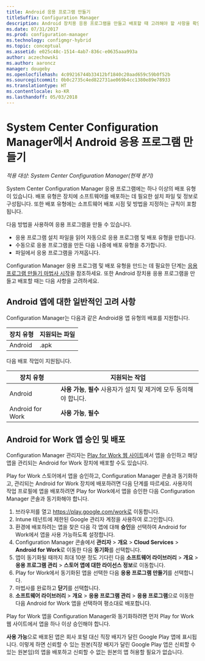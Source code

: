 ```yaml
---
title: Android 응용 프로그램 만들기
titleSuffix: Configuration Manager
description: Android 장치용 응용 프로그램을 만들고 배포할 때 고려해야 할 사항을 확인합니다.
ms.date: 07/31/2017
ms.prod: configuration-manager
ms.technology: configmgr-hybrid
ms.topic: conceptual
ms.assetid: e025c48c-1514-4ab7-836c-e0635aaa993a
author: aczechowski
ms.author: aaroncz
manager: dougeby
ms.openlocfilehash: 4c09216744b33412bf1840c20aad659c59b0f52b
ms.sourcegitcommit: 0b0c2735c4ed822731ae069b4cc1380e89e78933
ms.translationtype: HT
ms.contentlocale: ko-KR
ms.lasthandoff: 05/03/2018
---
```

# <a name="create-android-applications-with-system-center-configuration-manager"></a>System Center Configuration Manager에서 Android 응용 프로그램 만들기

*적용 대상: System Center Configuration Manager(현재 분기)*

System Center Configuration Manager 응용 프로그램에는 하나 이상의 배포 유형이 있습니다. 배포 유형은 장치에 소프트웨어를 배포하는 데 필요한 설치 파일 및 정보로 구성됩니다. 또한 배포 유형에는 소프트웨어 배포 시점 및 방법을 지정하는 규칙이 포함됩니다.  

 다음 방법을 사용하여 응용 프로그램을 만들 수 있습니다.  

-   응용 프로그램 설치 파일을 읽어 자동으로 응용 프로그램 및 배포 유형을 만듭니다.  
-   수동으로 응용 프로그램을 만든 다음 나중에 배포 유형을 추가합니다.  
-   파일에서 응용 프로그램을 가져옵니다.  

Configuration Manager 응용 프로그램 및 배포 유형을 만드는 데 필요한 단계는 [응용 프로그램 만들기 마법사 시작](../../apps/deploy-use/create-applications.md#start-the-create-application-wizard)을 참조하세요. 또한 Android 장치용 응용 프로그램을 만들고 배포할 때는 다음 사항을 고려하세요.  

## <a name="general-considerations-for-android-apps"></a>Android 앱에 대한 일반적인 고려 사항

Configuration Manager는 다음과 같은 Android용 앱 유형의 배포를 지원합니다.

|장치 유형|지원되는 파일|
|-|-|
|Android|.apk|

다음 배포 작업이 지원됩니다.

|장치 유형|지원되는 작업|
|-|-|
|Android|**사용 가능**, **필수** 사용자가 설치 및 제거에 모두 동의해야 합니다.|
|Android for Work |**사용 가능**, **필수** |

## <a name="approve-and-deploy-android-for-work-apps"></a>Android for Work 앱 승인 및 배포
Configuration Manager 관리자는 [Play for Work 웹 사이트](https://play.google.com/work)에서 앱을 승인하고 해당 앱을 관리되는 Android for Work 장치에 배포할 수도 있습니다.

Play for Work 스토어에서 앱을 승인하고, Configuration Manager 콘솔과 동기화하고, 관리되는 Android for Work 장치에 배포하려면 다음 단계를 따르세요. 사용자의 작업 프로필에 앱을 배포하려면 Play for Work에서 앱을 승인한 다음 Configuration Manager 콘솔과 동기화해야 합니다.

1. 브라우저를 열고 https://play.google.com/work로 이동합니다.
2. Intune 테넌트에 제한된 Google 관리자 계정을 사용하여 로그인합니다.
3. 환경에 배포하려는 앱을 찾은 다음 각 앱에 대해 **승인**을 선택하여 Android for Work에서 앱을 사용 가능하도록 설정합니다.
4. Configuration Manager 콘솔에서 **관리자** > **개요** > **Cloud Services** > **Android for Work**로 이동한 다음 **동기화**를 선택합니다.
5. 앱이 동기화될 때까지 최대 10분 정도 기다린 다음 **소프트웨어 라이브러리** > **개요** > **응용 프로그램 관리** > **스토어 앱에 대한 라이선스 정보**로 이동합니다.
6. Play for Work에서 동기화된 앱을 선택한 다음 **응용 프로그램 만들기**를 선택합니다.
7. 마법사를 완료하고 **닫기**를 선택합니다.
8. **소프트웨어 라이브러리** > **개요** > **응용 프로그램 관리** > **응용 프로그램**으로 이동한 다음 Android for Work 앱을 선택하여 평소대로 배포합니다.

Play for Work 앱을 Configuration Manager와 동기화하려면 먼저 Play for Work 웹 사이트에서 앱을 하나 이상 승인해야 합니다.

**사용 가능**으로 배포된 앱은 회사 포털 대신 직장 배지가 달린 Google Play 앱에 표시됩니다. 이렇게 하면 신뢰할 수 있는 원본(직장 배지가 달린 Google Play 앱은 신뢰할 수 있는 원본임)의 앱을 배포하고 신뢰할 수 없는 원본의 앱 허용할 필요가 없습니다.